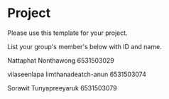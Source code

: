 Project
=============
Please use this template for your project.

List your group's member's below with ID and name.

Nattaphat Nonthawong 6531503029

vilaseenlapa limthanadeatch-anun 6531503074

Sorawit Tunyapreeyaruk 6531503079

